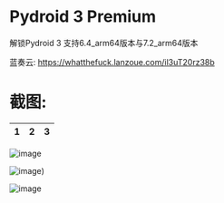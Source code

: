 # Pydroid 3 Premium
解锁Pydroid 3
支持6.4_arm64版本与7.2_arm64版本

蓝奏云:
https://whatthefuck.lanzoue.com/il3uT20rz38b

# 截图:
|                    1                     |                    2                     |                    3                     |
|:----------------------------------------:|:----------------------------------------:|:----------------------------------------:|
![image](https://github.com/yd5513868/yep.python.hook/blob/main/截图_1.png)

![image](https://github.com/yd5513868/yep.python.hook/blob/main/截图_2.png))

![image](https://github.com/yd5513868/yep.python.hook/blob/main/截图_3.png)
